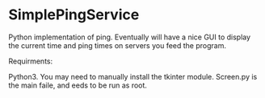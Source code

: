 # SimplePingService
Python implementation of ping. Eventually will have a nice GUI to display the current time and ping times on servers you feed the program.

Requirments:

Python3. You may need to manually install the tkinter module. Screen.py is the main faile, and eeds to be run as root.
